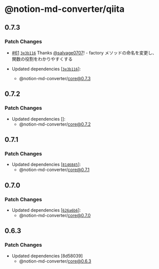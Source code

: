 # @notion-md-converter/qiita

## 0.7.3

### Patch Changes

- [#61](https://github.com/salvage0707/notion-md-converter/pull/61) [`3e3b116`](https://github.com/salvage0707/notion-md-converter/commit/3e3b1163f97726c827f828f4af1326e7ba34a6c0) Thanks [@salvage0707](https://github.com/salvage0707)! - factory メソッドの命名を変更し、関数の役割をわかりやすくする

- Updated dependencies [[`3e3b116`](https://github.com/salvage0707/notion-md-converter/commit/3e3b1163f97726c827f828f4af1326e7ba34a6c0)]:
  - @notion-md-converter/core@0.7.3

## 0.7.2

### Patch Changes

- Updated dependencies []:
  - @notion-md-converter/core@0.7.2

## 0.7.1

### Patch Changes

- Updated dependencies [[`8146845`](https://github.com/salvage0707/notion-md-converter/commit/8146845969b94a0d31c954ba612f4fe24a0c77b2)]:
  - @notion-md-converter/core@0.7.1

## 0.7.0

### Patch Changes

- Updated dependencies [[`626a6b6`](https://github.com/salvage0707/notion-md-converter/commit/626a6b6cacbeb6ee72076ae7a596a760de33b26b)]:
  - @notion-md-converter/core@0.7.0

## 0.6.3

### Patch Changes

- Updated dependencies [8d58039]
  - @notion-md-converter/core@0.6.3
